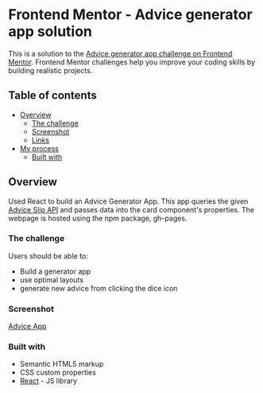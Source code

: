 # Frontend Mentor - Advice generator app solution

This is a solution to the [Advice generator app challenge on Frontend Mentor](https://www.frontendmentor.io/challenges/advice-generator-app-QdUG-13db). Frontend Mentor challenges help you improve your coding skills by building realistic projects.

## Table of contents

- [Overview](#overview)
  - [The challenge](#the-challenge)
  - [Screenshot](#screenshot)
  - [Links](#links)
- [My process](#my-process)
  - [Built with](#built-with)

## Overview

Used React to build an Advice Generator App. This app queries the given [Advice Slip API](https://api.adviceslip.com/) and passes data into the card component's properties. The webpage is hosted using the npm package, gh-pages.

### The challenge

Users should be able to:

- Build a generator app
- use optimal layouts
- generate new advice from clicking the dice icon

### Screenshot

[Advice App](https://i.imgur.com/En2cAaG.png)

### Built with

- Semantic HTML5 markup
- CSS custom properties
- [React](https://reactjs.org/) - JS library
